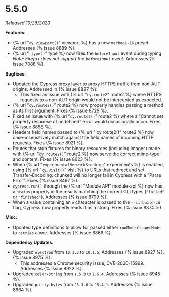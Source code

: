 # 5.5.0

*Released 10/26/2020*

**Features:**

- {% url "`cy.viewport()`" viewport %} has a new `macbook-16` preset. Addresses {% issue 8889 %}.
- {% url "`.type()`" type %} now fires the `beforeInput` event during typing. *Note: Firefox does not support the `beforeinput` event*. Addresses {% issue 7088 %}.

**Bugfixes:**

- Updated the Cypress proxy layer to proxy HTTPS traffic from non-AUT origins. Addressed in {% issue 8827 %}.
  - This fixed an issue with {% url "`cy.route2`" route2 %} where HTTPS requests to a non-AUT origin would not be intercepted as expected.
- {% url "`cy.route2()`" route2 %} now properly handles passing a method as its first argument. Fixes {% issue 8729 %}.
- Fixed an issue with {% url "`cy.route2()`" route2 %} where a "Cannot set property response of undefined" error would occasionally occur. Fixes {% issue 8858 %}.
- Headers field names passed to {% url "`cy.route2()" route2 %} now case-insensitively match against the field names of incoming HTTP requests. Fixes {% issue 8921 %}.
- Routes that stub fixtures for binary resources (including images) made with {% url "`cy.route2()`" route2 %} now serve the correct mime-type and content. Fixes {% issue 8623 %}.
- When {% url "`experimentalNetworkStubbing`" experiments %} is enabled, using {% url "`cy.visit()`" visit %} to URLs that redirect and set Transfer-Encoding: chunked will no longer fail in Cypress with a "Parse Error". Fixes {% issue 8497 %}.
- `cypress.run()` through the {% url "Module API" module-api %} now has a `status` property in the results matching the correct CLI types (`"failed"` or `"finished"`). Addresses {% issue 8799 %}.
- When a value containing an `e` character is passed to the `--ci-build-id` flag, Cypress now properly reads it as a string. Fixes {% issue 8874 %}.

**Misc:**

- Updated type definitions to allow for passed either `runMode` or `openMode` to `retries` alone. Addresses {% issue 8869 %}.

**Dependency Updates:**

- Upgraded `electron` from `10.1.3` to `10.1.5`. Addresses {% issue 8927 %}, {% issue 8975 %}.
  - This addresses a Chrome security issue, CVE-2020-15999. Addresses {% issue 8922 %}.
- Upgraded `color-string` from `1.5.3` to `1.5.4`. Addresses {% issue 8945 %}.
- Upgraded `pretty-bytes` from `^5.3.0` to `^5.4.1`. Addresses {% issue 8964 %}.
